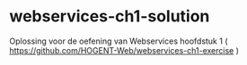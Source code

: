 # webservices-ch1-solution

Oplossing voor de oefening van Webservices hoofdstuk 1 ( https://github.com/HOGENT-Web/webservices-ch1-exercise )
